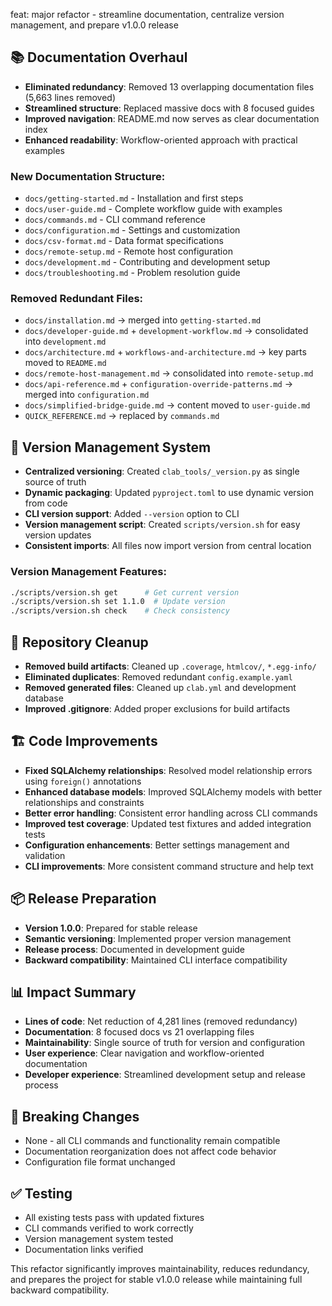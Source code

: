 feat: major refactor - streamline documentation, centralize version management, and prepare v1.0.0 release

## 📚 Documentation Overhaul
- **Eliminated redundancy**: Removed 13 overlapping documentation files (5,663 lines removed)
- **Streamlined structure**: Replaced massive docs with 8 focused guides
- **Improved navigation**: README.md now serves as clear documentation index
- **Enhanced readability**: Workflow-oriented approach with practical examples

### New Documentation Structure:
- `docs/getting-started.md` - Installation and first steps
- `docs/user-guide.md` - Complete workflow guide with examples
- `docs/commands.md` - CLI command reference
- `docs/configuration.md` - Settings and customization
- `docs/csv-format.md` - Data format specifications
- `docs/remote-setup.md` - Remote host configuration
- `docs/development.md` - Contributing and development setup
- `docs/troubleshooting.md` - Problem resolution guide

### Removed Redundant Files:
- `docs/installation.md` → merged into `getting-started.md`
- `docs/developer-guide.md` + `development-workflow.md` → consolidated into `development.md`
- `docs/architecture.md` + `workflows-and-architecture.md` → key parts moved to `README.md`
- `docs/remote-host-management.md` → consolidated into `remote-setup.md`
- `docs/api-reference.md` + `configuration-override-patterns.md` → merged into `configuration.md`
- `docs/simplified-bridge-guide.md` → content moved to `user-guide.md`
- `QUICK_REFERENCE.md` → replaced by `commands.md`

## 🔧 Version Management System
- **Centralized versioning**: Created `clab_tools/_version.py` as single source of truth
- **Dynamic packaging**: Updated `pyproject.toml` to use dynamic version from code
- **CLI version support**: Added `--version` option to CLI
- **Version management script**: Created `scripts/version.sh` for easy version updates
- **Consistent imports**: All files now import version from central location

### Version Management Features:
```bash
./scripts/version.sh get      # Get current version
./scripts/version.sh set 1.1.0  # Update version
./scripts/version.sh check    # Check consistency
```

## 🧹 Repository Cleanup
- **Removed build artifacts**: Cleaned up `.coverage`, `htmlcov/`, `*.egg-info/`
- **Eliminated duplicates**: Removed redundant `config.example.yaml`
- **Removed generated files**: Cleaned up `clab.yml` and development database
- **Improved .gitignore**: Added proper exclusions for build artifacts

## 🏗️ Code Improvements
- **Fixed SQLAlchemy relationships**: Resolved model relationship errors using `foreign()` annotations
- **Enhanced database models**: Improved SQLAlchemy models with better relationships and constraints
- **Better error handling**: Consistent error handling across CLI commands
- **Improved test coverage**: Updated test fixtures and added integration tests
- **Configuration enhancements**: Better settings management and validation
- **CLI improvements**: More consistent command structure and help text

## 📦 Release Preparation
- **Version 1.0.0**: Prepared for stable release
- **Semantic versioning**: Implemented proper version management
- **Release process**: Documented in development guide
- **Backward compatibility**: Maintained CLI interface compatibility

## 📊 Impact Summary
- **Lines of code**: Net reduction of 4,281 lines (removed redundancy)
- **Documentation**: 8 focused docs vs 21 overlapping files
- **Maintainability**: Single source of truth for version and configuration
- **User experience**: Clear navigation and workflow-oriented documentation
- **Developer experience**: Streamlined development setup and release process

## 🔄 Breaking Changes
- None - all CLI commands and functionality remain compatible
- Documentation reorganization does not affect code behavior
- Configuration file format unchanged

## ✅ Testing
- All existing tests pass with updated fixtures
- CLI commands verified to work correctly
- Version management system tested
- Documentation links verified

This refactor significantly improves maintainability, reduces redundancy, and prepares the project for stable v1.0.0 release while maintaining full backward compatibility.
